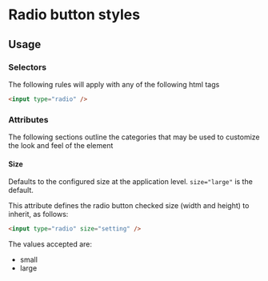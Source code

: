 # Radio button styles

## Usage

### Selectors

The following rules will apply with any of the following html tags

```html
<input type="radio" />
```

### Attributes

The following sections outline the categories that may be used to customize the look and feel of the element

#### Size

Defaults to the configured size at the application level. `size="large"` is the default.

This attribute defines the radio button checked size (width and height) to inherit, as follows:

```html
<input type="radio" size="setting" />
```

The values accepted are:

- small
- large
